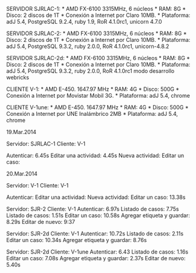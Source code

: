 
SERVIDOR SJRLAC-1:
	* AMD FX-6100 3315MHz, 6 núcleos
	* RAM: 8G
	* Disco: 2 discos de 1T
	* Conexión a Internet por Claro 10MB.
	* Plataforma: adJ 5.4, PostgreSQL 9.2.4, ruby 1.9, RoR 4.1.0rc1, unicorn 4.7.0


SERVIDOR SJRLAC-2:
	* AMD FX-6100 3315MHz, 6 núcleos
	* RAM: 8G
	* Disco: 2 discos de 1T
	* Conexión a Internet por Claro 10MB.
	* Plataforma: adJ 5.4, PostgreSQL 9.3.2, ruby 2.0.0, RoR 4.1.0rc1, unicorn-4.8.2

SERVIDOR SJRLAC-2d:
	* AMD FX-6100 3315MHz, 6 núcleos
	* RAM: 8G
	* Disco: 2 discos de 1T
	* Conexión a Internet por Claro 10MB.
	* Plataforma: adJ 5.4, PostgreSQL 9.3.2, ruby 2.0.0, RoR 4.1.0rc1 modo desarrollo webricks


CLIENTE V-1:
	* AMD E-450. 1647.97 MHz
	* RAM: 4G
	* Disco: 500G
	* Conexión a Internet por Movistar Mobil 3G.
	* Plataforma: adJ 5.4, chrome

CLIENTE V-1une:
	* AMD E-450. 1647.97 MHz
	* RAM: 4G
	* Disco: 500G
	* Conexión a Internet por UNE Inalámbrico 2MB
	* Plataforma: adJ 5.4, chrome



19.Mar.2014

Servidor: SJRLAC-1
Cliente: V-1

Autenticar: 6.45s
Editar una actividad: 4.45s
Nueva actividad: 
Editar un caso: 


20.Mar.2014

Servidor: V-1
Cliente: V-1

Autenticar: 
Editar una actividad: 
Nueva actividad: 
Editar un caso: 13.38s


Servidor: SJR-2
Cliente: V-1
Autenticar: 6.97s
Listado de casos: 7.75s
Listado de casos: 1.51s
Editar un caso: 10.58s
Agregar etiqueta y guardar: 8.29s
Editar de nuevo: 9:37


Servidor: SJR-2d
Cliente: V-1
Autenticar: 10.72s
Listado de casos: 2.11s
Editar un caso: 10.34s
Agregar etiqueta y guardar: 8.76s


Servidor: SJR-2d
Cliente: V-1une
Autenticar: 6.43
Listado de casos: 1.16s
Editar un caso: 7.08s
Agregar etiqueta y guardar: 2.37s
Editar de nuevo: 5.40s


